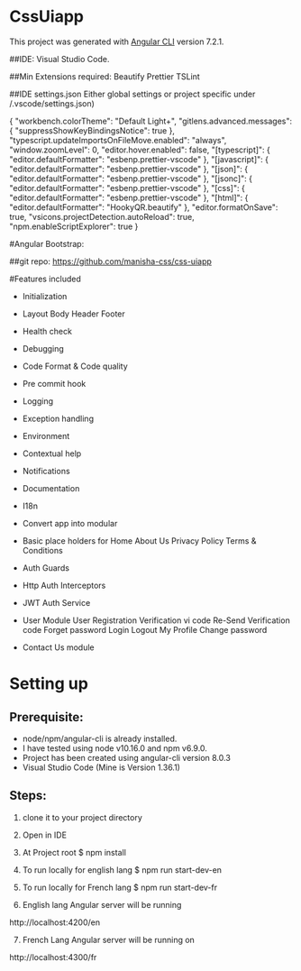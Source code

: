 # CssUiapp

This project was generated with [Angular CLI](https://github.com/angular/angular-cli) version 7.2.1.

##IDE:
Visual Studio Code.

##Min Extensions required:
Beautify
Prettier
TSLint

##IDE settings.json
Either global settings or project specific under /.vscode/settings.json)

{
"workbench.colorTheme": "Default Light+",
"gitlens.advanced.messages": {
"suppressShowKeyBindingsNotice": true
},
"typescript.updateImportsOnFileMove.enabled": "always",
"window.zoomLevel": 0,
"editor.hover.enabled": false,
"[typescript]": {
"editor.defaultFormatter": "esbenp.prettier-vscode"
},
"[javascript]": {
"editor.defaultFormatter": "esbenp.prettier-vscode"
},
"[json]": {
"editor.defaultFormatter": "esbenp.prettier-vscode"
},
"[jsonc]": {
"editor.defaultFormatter": "esbenp.prettier-vscode"
},
"[css]": {
"editor.defaultFormatter": "esbenp.prettier-vscode"
},
"[html]": {
"editor.defaultFormatter": "HookyQR.beautify"
},
"editor.formatOnSave": true,
"vsicons.projectDetection.autoReload": true,
"npm.enableScriptExplorer": true
}

#Angular Bootstrap:

##git repo:
https://github.com/manisha-css/css-uiapp

#Features included

- Initialization
- Layout
  Body
  Header
  Footer
- Health check
- Debugging
- Code Format & Code quality
- Pre commit hook
- Logging
- Exception handling
- Environment
- Contextual help
- Notifications
- Documentation
- I18n
- Convert app into modular
- Basic place holders for
  Home
  About Us
  Privacy Policy
  Terms & Conditions

- Auth Guards
- Http Auth Interceptors
- JWT Auth Service
- User Module
  User Registration
  Verification vi code
  Re-Send Verification code
  Forget password
  Login
  Logout
  My Profile
  Change password

- Contact Us module

# Setting up

## Prerequisite:

- node/npm/angular-cli is already installed.
- I have tested using node v10.16.0 and npm v6.9.0.
- Project has been created using angular-cli version 8.0.3
- Visual Studio Code (Mine is Version 1.36.1)

## Steps:

1. clone it to your project directory
2. Open in IDE
3. At Project root
   \$ npm install

4. To run locally for english lang
   \$ npm run start-dev-en

5. To run locally for French lang
   \$ npm run start-dev-fr

6. English lang Angular server will be running

http://localhost:4200/en

7. French Lang Angular server will be running on

http://localhost:4300/fr

